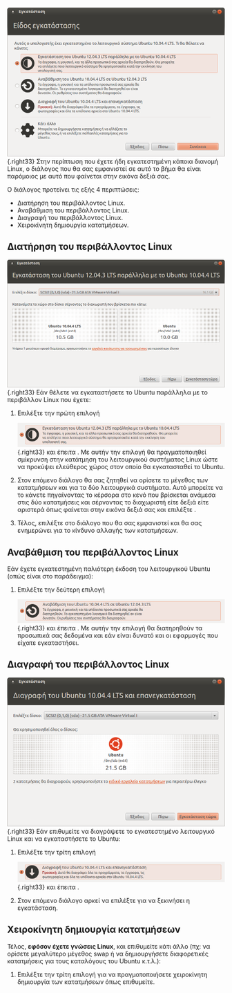 ![12.04.3_ubuntu_install_keep_linux_install_type.png](12.04.3_ubuntu_install_keep_linux_install_type.png){.right33}
Στην περίπτωση που έχετε ήδη εγκατεστημένη κάποια διανομή Linux, ο
διάλογος που θα σας εμφανιστεί σε αυτό το βήμα θα είναι παρόμοιος
με αυτό που φαίνεται στην εικόνα δεξιά σας.

Ο διάλογος προτείνει τις εξής 4 περιπτώσεις:

  - Διατήρηση του περιβάλλοντος Linux.
  - Αναβάθμιση του περιβάλλοντος Linux.
  - Διαγραφή του περιβάλλοντος Linux.
  - Χειροκίνητη δημιουργία κατατμήσεων.

## Διατήρηση του περιβάλλοντος Linux

![12.04.3_ubuntu_install_keep_linux_choose_size.png](12.04.3_ubuntu_install_keep_linux_choose_size.png){.right33}
Εάν θέλετε να εγκαταστήσετε το Ubuntu παράλληλα με το περιβάλλον Linux
που έχετε:

1.  Επιλέξτε την πρώτη επιλογή

    ![12.04.3_ubutnu_install_keep_linux_choice.png](12.04.3_ubutnu_install_keep_linux_choice.png){.right33}
    και έπειτα . Με αυτήν την επιλογή θα πραγματοποιηθεί σμίκρυνση στην
    κατάτμηση του λειτουργικού συστήματος Linux ώστε να προκύψει
    ελεύθερος χώρος στον οποίο θα εγκατασταθεί το Ubuntu.
2.  Στον επόμενο διάλογο θα σας ζητηθεί να ορίσετε το μέγεθος των
    κατατμήσεων και για τα δύο λειτουργικά συστήματα. Αυτό
    μπορείτε να το κάνετε πηγαίνοντας το κέρσορα στο κενό που
    βρίσκεται ανάμεσα στις δύο κατατμήσεις και σέρνοντας το
    διαχωριστή είτε δεξιά είτε αριστερά όπως φαίνεται στην
    εικόνα δεξιά σας και επιλέξτε .
3.  Τέλος, επιλέξτε  στο διάλογο που θα σας εμφανιστεί και θα σας
    ενημερώνει για το κίνδυνο αλλαγής των κατατμήσεων.

## Αναβάθμιση του περιβάλλοντος Linux

Εάν έχετε εγκατεστημένη παλιότερη έκδοση του λειτουργικού Ubuntu (οπώς
είναι στο παράδειγμα):

1.  Επιλέξτε την δεύτερη επιλογή

    ![12.04.3_ubuntu_install_upgrade_linux_choice.png](12.04.3_ubuntu_install_upgrade_linux_choice.png){.right33}
    και έπειτα . Με αυτήν την επιλογή θα διατηρηθούν τα προσωπικά σας
    δεδομένα και εάν είναι δυνατό και οι εφαρμογές που είχατε
    εγκαταστήσει.

## Διαγραφή του περιβάλλοντος Linux

![12.04.3_ubuntu_install_replace_linux_choose_size.png](12.04.3_ubuntu_install_replace_linux_choose_size.png){.right33}
Εάν επιθυμείτε να διαγράψετε το εγκατεστημένο λειτουργικό Linux και να
εγκαταστήσετε το Ubuntu:

1.  Επιλέξτε την τρίτη επιλογή

    ![12.04.3_ubuntu_install_replace_linux_choice.png](12.04.3_ubuntu_install_replace_linux_choice.png){.right33}
    και έπειτα .
2.  Στον επόμενο διάλογο αρκεί να επιλέξτε  για να ξεκινήσει η
    εγκατάσταση.

## Χειροκίνητη δημιουργία κατατμήσεων

Τέλος, **εφόσον έχετε γνώσεις Linux**, και επιθυμείτε κάτι άλλο (πχ: να
ορίσετε μεγαλύτερο μέγεθος swap ή να δημιουργήσετε διαφορετικές
κατατμήσεις για τους καταλόγους του Ubuntu κ.τ.λ.):

1.  Επιλέξτε την τρίτη επιλογή  για να πραγματοποιήσετε χειροκίνητη
    δημιουργία των κατατμήσεων όπως επιθυμείτε.
